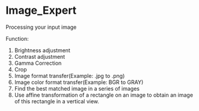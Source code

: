 # Image_Expert
Processing your input image

Function:
1. Brightness adjustment
2. Contrast adjustment
3. Gamma Correction
4. Crop
5. Image format transfer(Example: .jpg to .png)
6. Image color format transfer(Example: BGR to GRAY)
7. Find the best matched image in a series of images
8. Use affine transformation of a rectangle on an image to obtain an image of this rectangle in a vertical view.
